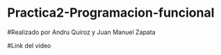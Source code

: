 # Practica2-Programacion-funcional
#Realizado por Andru Quiroz y Juan Manuel Zapata

#Link del video

